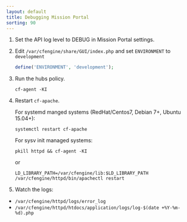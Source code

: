 ```yaml
---
layout: default
title: Debugging Mission Portal
sorting: 90
---
```


1.  Set the API log level to DEBUG in Mission Portal settings.

2.  Edit `/var/cfengine/share/GUI/index.php` and set `ENVIRONMENT` to `development`

    ```php {file="/var/cfengine/share/GUI/index.php"}
    define('ENVIRONMENT', 'development');
    ```

3.  Run the hubs policy.

    ```command
    cf-agent -KI
    ```

4.  Restart `cf-apache`.

    For systemd manged systems (RedHat/Centos7, Debian 7+, Ubuntu 15.04+):

    ```command
    systemctl restart cf-apache
    ```

    For sysv init managed systems:

    ```command
    pkill httpd && cf-agent -KI
    ```

    or

    ```command
    LD_LIBRARY_PATH=/var/cfengine/lib:$LD_LIBRARY_PATH /var/cfengine/httpd/bin/apachectl restart
    ```

5. Watch the logs:
* `/var/cfengine/httpd/logs/error_log`
* `/var/cfengine/httpd/htdocs/application/logs/log-$(date +%Y-%m-%d).php`
